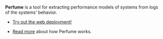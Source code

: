 **Perfume** is a tool for extracting performance models of systems from logs of the systems' behavior.

* [Try out the web deployment!](http://bestchai.bitbucket.org/perfume/)

* [Read more](http://people.cs.umass.edu/~ohmann/pynoptic/) about how Perfume works.


